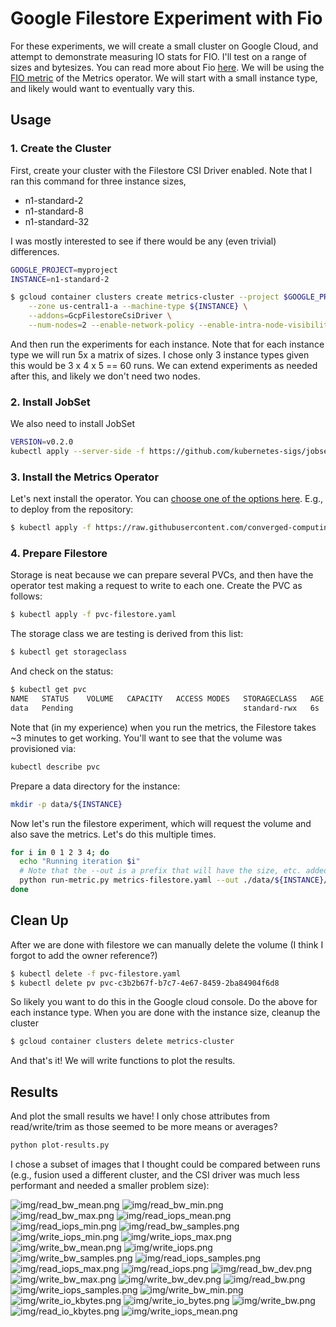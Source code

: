 # Google Filestore Experiment with Fio 

For these experiments, we will create a small cluster on Google Cloud, and attempt
to demonstrate measuring IO stats for FIO. I'll test on a range of sizes and bytesizes.
You can read more about Fio [here](https://fio.readthedocs.io/en/latest/fio_doc.html#i-o-size).
We will be using the [FIO metric](https://converged-computing.github.io/metrics-operator/getting_started/metrics.html#fio) of the Metrics operator.
We will start with a small instance type, and likely would want to eventually vary this.

## Usage

### 1. Create the Cluster

First, create your cluster with the Filestore CSI Driver enabled. Note that I ran this command for three instance sizes,

 - n1-standard-2
 - n1-standard-8
 - n1-standard-32
 
I was mostly interested to see if there would be any (even trivial) differences.

```bash
GOOGLE_PROJECT=myproject
INSTANCE=n1-standard-2
```
```bash
$ gcloud container clusters create metrics-cluster --project $GOOGLE_PROJECT \
    --zone us-central1-a --machine-type ${INSTANCE} \
    --addons=GcpFilestoreCsiDriver \
    --num-nodes=2 --enable-network-policy --enable-intra-node-visibility
```

And then run the experiments for each instance. Note that for each instance type we will run 5x a matrix of sizes.
I chose only 3 instance types given this would be 3 x 4 x 5 == 60 runs. We can extend experiments as needed after this,
and likely we don't need two nodes.

### 2. Install JobSet

We also need to install JobSet

```bash
VERSION=v0.2.0
kubectl apply --server-side -f https://github.com/kubernetes-sigs/jobset/releases/download/$VERSION/manifests.yaml
```

### 3. Install the Metrics Operator

Let's next install the operator. You can [choose one of the options here](https://converged-computing.github.io/metrics-operator/getting_started/user-guide.html).  E.g., to deploy from the repository:

```bash
$ kubectl apply -f https://raw.githubusercontent.com/converged-computing/metrics-operator/main/examples/dist/metrics-operator.yaml
```

### 4. Prepare Filestore

Storage is neat because we can prepare several PVCs, and then have the operator test making a request to write to each one.
Create the PVC as follows:

```bash
$ kubectl apply -f pvc-filestore.yaml
```

The storage class we are testing is derived from this list:

```bash
$ kubectl get storageclass
```

And check on the status:

```bash
$ kubectl get pvc
NAME   STATUS    VOLUME   CAPACITY   ACCESS MODES   STORAGECLASS   AGE
data   Pending                                      standard-rwx   6s
```

Note that (in my experience) when you run the metrics, the Filestore takes ~3 minutes to get working. You'll want to see that the volume was provisioned
via:

```bash
kubectl describe pvc
```

Prepare a data directory for the instance:

```bash
mkdir -p data/${INSTANCE}
```

Now let's run the filestore experiment, which will request the volume and also save the metrics. Let's do this multiple times.

```bash
for i in 0 1 2 3 4; do
  echo "Running iteration $i"
  # Note that the --out is a prefix that will have the size, etc. added to it.
  python run-metric.py metrics-filestore.yaml --out ./data/${INSTANCE}/metrics-filestore-$i
done
```

## Clean Up

After we are done with filestore we can manually delete the volume (I think I forgot to add the owner reference?)

```bash
$ kubectl delete -f pvc-filestore.yaml
$ kubectl delete pv pvc-c3b2b67f-b7c7-4e67-8459-2ba84904f6d8
```

So likely you want to do this in the Google cloud console. Do the above for each instance type.
When you are done with the instance size, cleanup the cluster

```bash
$ gcloud container clusters delete metrics-cluster
```

And that's it! We will write functions to plot the results.

## Results

And plot the small results we have! I only chose attributes from read/write/trim as those seemed to be more means or averages?

```bash
python plot-results.py
```

I chose a subset of images that I thought could be compared between runs (e.g., fusion used a different cluster, and the CSI driver
was much less performant and needed a smaller problem size):

![img/read_bw_mean.png](img/read_bw_mean.png)
![img/read_bw_min.png](img/read_bw_min.png)
![img/read_bw_max.png](img/read_bw_max.png)
![img/read_iops_mean.png](img/read_iops_mean.png)
![img/read_iops_min.png](img/read_iops_min.png)
![img/read_bw_samples.png](img/read_bw_samples.png)
![img/write_iops_min.png](img/write_iops_min.png)
![img/write_iops_max.png](img/write_iops_max.png)
![img/write_bw_mean.png](img/write_bw_mean.png)
![img/write_iops.png](img/write_iops.png)
![img/write_bw_samples.png](img/write_bw_samples.png)
![img/read_iops_samples.png](img/read_iops_samples.png)
![img/read_iops_max.png](img/read_iops_max.png)
![img/read_iops.png](img/read_iops.png)
![img/read_bw_dev.png](img/read_bw_dev.png)
![img/write_bw_max.png](img/write_bw_max.png)
![img/write_bw_dev.png](img/write_bw_dev.png)
![img/read_bw.png](img/read_bw.png)
![img/write_iops_samples.png](img/write_iops_samples.png)
![img/write_bw_min.png](img/write_bw_min.png)
![img/write_io_kbytes.png](img/write_io_kbytes.png)
![img/write_io_bytes.png](img/write_io_bytes.png)
![img/write_bw.png](img/write_bw.png)
![img/read_io_kbytes.png](img/read_io_kbytes.png)
![img/write_iops_mean.png](img/write_iops_mean.png)


